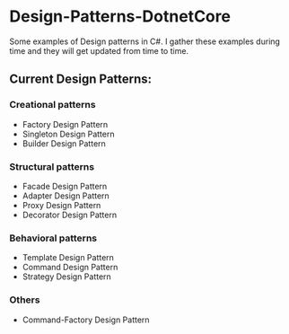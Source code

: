 # Design-Patterns-DotnetCore

Some examples of Design patterns in C#. I gather these examples during time and they will get updated from time to time.


## Current Design Patterns:

### Creational patterns
- Factory Design Pattern
- Singleton Design Pattern
- Builder Design Pattern

### Structural patterns
- Facade Design Pattern
- Adapter Design Pattern
- Proxy Design Pattern
- Decorator Design Pattern

### Behavioral patterns
- Template Design Pattern
- Command Design Pattern
- Strategy Design Pattern

### Others
- Command-Factory Design Pattern
